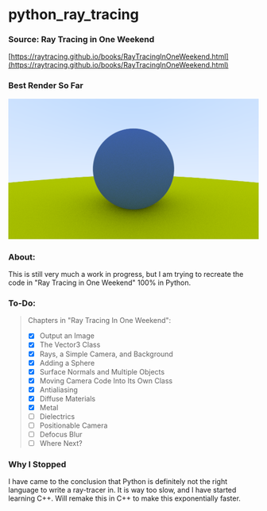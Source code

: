 # python_ray_tracing

### Source: Ray Tracing in One Weekend
  [https://raytracing.github.io/books/RayTracingInOneWeekend.html](https://raytracing.github.io/books/RayTracingInOneWeekend.html)

### Best Render So Far
![Best render so far](render.png)

### About:
This is still very much a work in progress, but I am trying to recreate the code in "Ray Tracing in One Weekend" 100% in Python. 

### To-Do:
> Chapters in "Ray Tracing In One Weekend":
> - [x] Output an Image
> - [x] The Vector3 Class
> - [x] Rays, a Simple Camera, and Background
> - [x] Adding a Sphere
> - [x] Surface Normals and Multiple Objects
> - [x] Moving Camera Code Into Its Own Class
> - [x] Antialiasing
> - [x] Diffuse Materials
> - [x] Metal
> - [ ] Dielectrics
> - [ ] Positionable Camera
> - [ ] Defocus Blur
> - [ ] Where Next?

### Why I Stopped
I have came to the conclusion that Python is definitely not the right language to write a ray-tracer in. It is way too slow, and I have started learning C++. Will remake this in C++ to make this exponentially faster.
